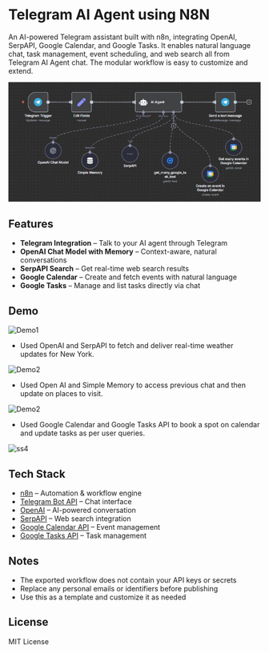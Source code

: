 # Telegram AI Agent using N8N
An AI-powered Telegram assistant built with n8n, integrating OpenAI, SerpAPI, Google Calendar, and Google Tasks. It enables natural language chat, task management, event scheduling, and web search all from Telegram AI Agent chat. The modular workflow is easy to customize and extend.

![Workflow](n8n_telegram_ai_agent_workflow.jpg)

## Features
- **Telegram Integration** – Talk to your AI agent through Telegram  
- **OpenAI Chat Model with Memory** – Context-aware, natural conversations  
- **SerpAPI Search** – Get real-time web search results  
- **Google Calendar** – Create and fetch events with natural language  
- **Google Tasks** – Manage and list tasks directly via chat

## Demo
<img src="https://github.com/user-attachments/assets/8800b8f5-7720-4339-9fe2-a56f2d056825" alt="Demo1" width="300"/>

- Used OpenAI and SerpAPI to fetch and deliver real-time weather updates for New York.

<img src="https://github.com/user-attachments/assets/c3bb3c36-73a4-4162-86d6-46be2fb49a72" alt="Demo2" width="300"/>

- Used Open AI and Simple Memory to access previous chat and then update on places to visit.

<img src="https://github.com/user-attachments/assets/73932af5-6e0c-4dbc-aa92-3cef049808ca" alt="Demo2" width="300"/>

- Used Google Calendar and Google Tasks API to book a spot on calendar and update tasks as per user queries.

![ss4](https://github.com/user-attachments/assets/2881f5ad-3ed3-45fe-b5f0-73f0283b6791)


## Tech Stack
- [n8n](https://n8n.io) – Automation & workflow engine  
- [Telegram Bot API](https://core.telegram.org/bots/api) – Chat interface  
- [OpenAI](https://platform.openai.com/) – AI-powered conversation  
- [SerpAPI](https://serpapi.com/) – Web search integration  
- [Google Calendar API](https://developers.google.com/calendar) – Event management
- [Google Tasks API](https://developers.google.com/tasks) – Task management


## Notes

- The exported workflow does not contain your API keys or secrets
- Replace any personal emails or identifiers before publishing
- Use this as a template and customize it as needed

## License
MIT License
